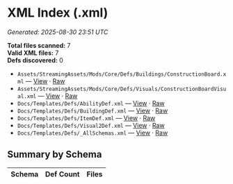 # XML Index (.xml)

_Generated: 2025-08-30 23:51 UTC_

**Total files scanned:** 7  
**Valid XML files:** 7  
**Defs discovered:** 0  

- `Assets/StreamingAssets/Mods/Core/Defs/Buildings/ConstructionBoard.xml` — [View](https://github.com/Natangry/FantasyColony/blob/codex/add-staging-for-index.md-in-ci/Assets/StreamingAssets/Mods/Core/Defs/Buildings/ConstructionBoard.xml) · [Raw](https://raw.githubusercontent.com/Natangry/FantasyColony/codex/add-staging-for-index.md-in-ci/Assets/StreamingAssets/Mods/Core/Defs/Buildings/ConstructionBoard.xml)
- `Assets/StreamingAssets/Mods/Core/Defs/Visuals/ConstructionBoardVisual.xml` — [View](https://github.com/Natangry/FantasyColony/blob/codex/add-staging-for-index.md-in-ci/Assets/StreamingAssets/Mods/Core/Defs/Visuals/ConstructionBoardVisual.xml) · [Raw](https://raw.githubusercontent.com/Natangry/FantasyColony/codex/add-staging-for-index.md-in-ci/Assets/StreamingAssets/Mods/Core/Defs/Visuals/ConstructionBoardVisual.xml)
- `Docs/Templates/Defs/AbilityDef.xml` — [View](https://github.com/Natangry/FantasyColony/blob/codex/add-staging-for-index.md-in-ci/Docs/Templates/Defs/AbilityDef.xml) · [Raw](https://raw.githubusercontent.com/Natangry/FantasyColony/codex/add-staging-for-index.md-in-ci/Docs/Templates/Defs/AbilityDef.xml)
- `Docs/Templates/Defs/BuildingDef.xml` — [View](https://github.com/Natangry/FantasyColony/blob/codex/add-staging-for-index.md-in-ci/Docs/Templates/Defs/BuildingDef.xml) · [Raw](https://raw.githubusercontent.com/Natangry/FantasyColony/codex/add-staging-for-index.md-in-ci/Docs/Templates/Defs/BuildingDef.xml)
- `Docs/Templates/Defs/ItemDef.xml` — [View](https://github.com/Natangry/FantasyColony/blob/codex/add-staging-for-index.md-in-ci/Docs/Templates/Defs/ItemDef.xml) · [Raw](https://raw.githubusercontent.com/Natangry/FantasyColony/codex/add-staging-for-index.md-in-ci/Docs/Templates/Defs/ItemDef.xml)
- `Docs/Templates/Defs/Visual2Def.xml` — [View](https://github.com/Natangry/FantasyColony/blob/codex/add-staging-for-index.md-in-ci/Docs/Templates/Defs/Visual2Def.xml) · [Raw](https://raw.githubusercontent.com/Natangry/FantasyColony/codex/add-staging-for-index.md-in-ci/Docs/Templates/Defs/Visual2Def.xml)
- `Docs/Templates/Defs/_AllSchemas.xml` — [View](https://github.com/Natangry/FantasyColony/blob/codex/add-staging-for-index.md-in-ci/Docs/Templates/Defs/_AllSchemas.xml) · [Raw](https://raw.githubusercontent.com/Natangry/FantasyColony/codex/add-staging-for-index.md-in-ci/Docs/Templates/Defs/_AllSchemas.xml)

## Summary by Schema

| Schema | Def Count | Files |
|---|---:|---|

